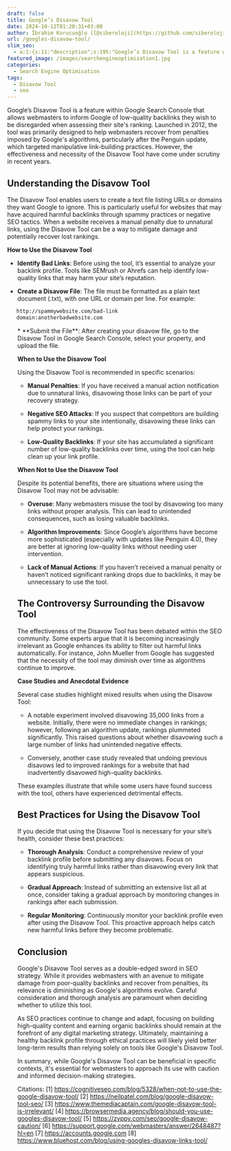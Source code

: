 ```yaml
---
draft: false
title: Google’s Disavow Tool
date: 2024-10-12T01:20:31+03:00
author: İbrahim Korucuoğlu ([@siberoloji](https://github.com/siberoloji))
url: /googles-disavow-tool/
slim_seo:
  - a:1:{s:11:"description";s:195:"Google’s Disavow Tool is a feature within Google Search Console that allows webmasters to inform Google of low-quality backlinks they wish to be disregarded when assessing their site's ranking.";}
featured_image: /images/searchengineoptimization1.jpg
categories:
  - Search Engine Optimisation
tags:
  - Disavow Tool
  - seo
---
```



Google’s Disavow Tool is a feature within Google Search Console that allows webmasters to inform Google of low-quality backlinks they wish to be disregarded when assessing their site's ranking. Launched in 2012, the tool was primarily designed to help webmasters recover from penalties imposed by Google's algorithms, particularly after the Penguin update, which targeted manipulative link-building practices. However, the effectiveness and necessity of the Disavow Tool have come under scrutiny in recent years.



## Understanding the Disavow Tool



The Disavow Tool enables users to create a text file listing URLs or domains they want Google to ignore. This is particularly useful for websites that may have acquired harmful backlinks through spammy practices or negative SEO tactics. When a website receives a manual penalty due to unnatural links, using the Disavow Tool can be a way to mitigate damage and potentially recover lost rankings.



**How to Use the Disavow Tool**


* **Identify Bad Links**: Before using the tool, it’s essential to analyze your backlink profile. Tools like SEMrush or Ahrefs can help identify low-quality links that may harm your site’s reputation.

* **Create a Disavow File**: The file must be formatted as a plain text document (.txt), with one URL or domain per line. For example:



```bash
   http://spammywebsite.com/bad-link
   domain:anotherbadwebsite.com
```


<!-- wp:list {"ordered":true,"start":3} -->
<ol start="3" class="wp-block-list">* **Submit the File**: After creating your disavow file, go to the Disavow Tool in Google Search Console, select your property, and upload the file.




**When to Use the Disavow Tool**



Using the Disavow Tool is recommended in specific scenarios:


* **Manual Penalties**: If you have received a manual action notification due to unnatural links, disavowing those links can be part of your recovery strategy.

* **Negative SEO Attacks**: If you suspect that competitors are building spammy links to your site intentionally, disavowing these links can help protect your rankings.

* **Low-Quality Backlinks**: If your site has accumulated a significant number of low-quality backlinks over time, using the tool can help clean up your link profile.




**When Not to Use the Disavow Tool**



Despite its potential benefits, there are situations where using the Disavow Tool may not be advisable:


* **Overuse**: Many webmasters misuse the tool by disavowing too many links without proper analysis. This can lead to unintended consequences, such as losing valuable backlinks.

* **Algorithm Improvements**: Since Google’s algorithms have become more sophisticated (especially with updates like Penguin 4.0), they are better at ignoring low-quality links without needing user intervention.

* **Lack of Manual Actions**: If you haven’t received a manual penalty or haven’t noticed significant ranking drops due to backlinks, it may be unnecessary to use the tool.




## The Controversy Surrounding the Disavow Tool



The effectiveness of the Disavow Tool has been debated within the SEO community. Some experts argue that it is becoming increasingly irrelevant as Google enhances its ability to filter out harmful links automatically. For instance, John Mueller from Google has suggested that the necessity of the tool may diminish over time as algorithms continue to improve.



**Case Studies and Anecdotal Evidence**



Several case studies highlight mixed results when using the Disavow Tool:


* A notable experiment involved disavowing 35,000 links from a website. Initially, there were no immediate changes in rankings; however, following an algorithm update, rankings plummeted significantly. This raised questions about whether disavowing such a large number of links had unintended negative effects.

* Conversely, another case study revealed that undoing previous disavows led to improved rankings for a website that had inadvertently disavowed high-quality backlinks.




These examples illustrate that while some users have found success with the tool, others have experienced detrimental effects.



## Best Practices for Using the Disavow Tool



If you decide that using the Disavow Tool is necessary for your site’s health, consider these best practices:


* **Thorough Analysis**: Conduct a comprehensive review of your backlink profile before submitting any disavows. Focus on identifying truly harmful links rather than disavowing every link that appears suspicious.

* **Gradual Approach**: Instead of submitting an extensive list all at once, consider taking a gradual approach by monitoring changes in rankings after each submission.

* **Regular Monitoring**: Continuously monitor your backlink profile even after using the Disavow Tool. This proactive approach helps catch new harmful links before they become problematic.




## Conclusion



Google's Disavow Tool serves as a double-edged sword in SEO strategy. While it provides webmasters with an avenue to mitigate damage from poor-quality backlinks and recover from penalties, its relevance is diminishing as Google's algorithms evolve. Careful consideration and thorough analysis are paramount when deciding whether to utilize this tool.



As SEO practices continue to change and adapt, focusing on building high-quality content and earning organic backlinks should remain at the forefront of any digital marketing strategy. Ultimately, maintaining a healthy backlink profile through ethical practices will likely yield better long-term results than relying solely on tools like Google's Disavow Tool.



In summary, while Google's Disavow Tool can be beneficial in specific contexts, it's essential for webmasters to approach its use with caution and informed decision-making strategies.



Citations: [1] https://cognitiveseo.com/blog/5328/when-not-to-use-the-google-disavow-tool/ [2] https://neilpatel.com/blog/google-disavow-tool-seo/ [3] https://www.themediacaptain.com/google-disavow-tool-is-irrelevant/ [4] https://browsermedia.agency/blog/should-you-use-googles-disavow-tool/ [5] https://zyppy.com/seo/google-disavow-caution/ [6] https://support.google.com/webmasters/answer/2648487?hl=en [7] https://accounts.google.com [8] https://www.bluehost.com/blog/using-googles-disavow-links-tool/
